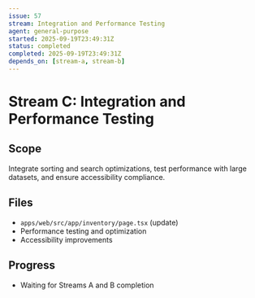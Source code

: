```yaml
---
issue: 57
stream: Integration and Performance Testing
agent: general-purpose
started: 2025-09-19T23:49:31Z
status: completed
completed: 2025-09-19T23:49:31Z
depends_on: [stream-a, stream-b]
---
```


# Stream C: Integration and Performance Testing

## Scope
Integrate sorting and search optimizations, test performance with large datasets, and ensure accessibility compliance.

## Files
- `apps/web/src/app/inventory/page.tsx` (update)
- Performance testing and optimization
- Accessibility improvements

## Progress
- Waiting for Streams A and B completion